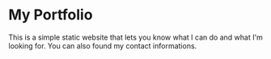 # My Portfolio

This is a simple static website that lets you know what I can do and what I'm looking for.
You can also found my contact informations.
